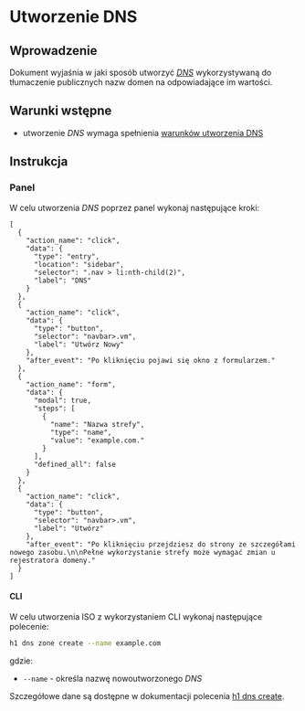 # Utworzenie DNS

## Wprowadzenie

Dokument wyjaśnia w jaki sposób utworzyć *[DNS](/resource/networking/dns.md)* wykorzystywaną do tłumaczenie publicznych nazw domen na odpowiadające im wartości.

## Warunki wstępne

* utworzenie *DNS* wymaga spełnienia [warunków utworzenia DNS](/resource/networking/dns.md#utworzenie)

## Instrukcja

### Panel
      
W celu utworzenia *DNS* poprzez panel wykonaj następujące kroki:
  
```guide
[
  {
    "action_name": "click",
    "data": {
      "type": "entry",
      "location": "sidebar",
      "selector": ".nav > li:nth-child(2)",
      "label": "DNS"
    }
  },
  {
    "action_name": "click",
    "data": {
      "type": "button",
      "selector": "navbar>.vm",
      "label": "Utwórz Nowy"
    },
    "after_event": "Po kliknięciu pojawi się okno z formularzem."
  },    
  {
    "action_name": "form",
    "data": {
      "modal": true,
      "steps": [
        {
          "name": "Nazwa strefy",
          "type": "name",
          "value": "example.com."
        }
      ],
      "defined_all": false
    }
  },
  {
    "action_name": "click",
    "data": {
      "type": "button",
      "selector": "navbar>.vm",
      "label": "Utwórz"
    },
    "after_event": "Po kliknięciu przejdziesz do strony ze szczegółami nowego zasobu.\n\nPełne wykorzystanie strefy może wymagać zmian u rejestratora domeny."
  }
]
```

#### CLI

W celu utworzenia ISO z wykorzystaniem CLI wykonaj następujące polecenie:

```bash
h1 dns zone create --name example.com
```

gdzie:

 * ```--name``` - określa nazwę nowoutworzonego *DNS*

Szczegółowe dane są dostępne w dokumentacji polecenia [h1 dns create](/h1-cli/dns.md#dns-create).